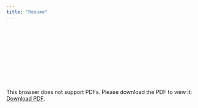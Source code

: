 ```yaml
---
title: "Resume"
---
```



<object data="https://github.com/harshm121/harshm121.github.io/blob/master/HarshMaheshwari_CV.pdf" type="application/pdf" width="700px" height="700px">
    <embed src="https://github.com/harshm121/harshm121.github.io/blob/master/HarshMaheshwari_CV.pdf">
        <p>This browser does not support PDFs. Please download the PDF to view it: <a href="https://github.com/harshm121/harshm121.github.io/blob/master/HarshMaheshwari_CV.pdf">Download PDF</a>.</p>
    </embed>
</object>